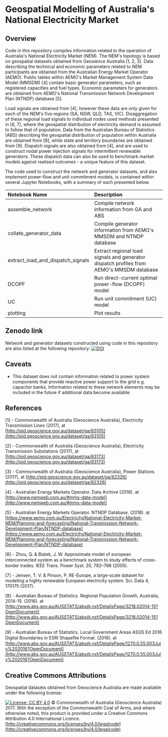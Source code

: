 # Geospatial Modelling of Australia's National Electricity Market
## Overview
Code in this repository compiles information related to the operation of Australia's National Electricity Market (NEM). The NEM's topology is based on geospatial datasets obtained from Geosience Australia [1, 2, 3]. Data describing the technical and economic parameters related to NEM participants are obtained from the Australian Energy Market Operator (AEMO). Public tables within AEMO's Market Management System Data Model (MMSDM) [4] contain basic generator parameters, such as registered capacities and fuel types. Economic parameters for generators are obtained from AEMO's National Transmission Network Development Plan (NTNDP) database [5].

Load signals are obtained from [4], however these data are only given for each of the NEM's five regions (SA, NSW, QLD, TAS, VIC). Disaggregation of these regional load signals to individual nodes used methods presented in [6, 7], where the geospatial distribution of electricity demand is assumed to follow that of population. Data from the Australian Bureau of Statistics (ABS) describing the geospatial distribution of population within Australia are obtained from [8], while state and territory boundaries are obtained from [9]. Dispatch signals are also obtained from [4], and are used to construct nodal power injection signals for intermittent renewable generators. These dispatch data can also be used to benchmark market models against realised outcomes - a unique feature of this dataset.

The code used to construct the network and generator datasets, and also implement power-flow and unit commitment models, is contained within several Jupyter Notebooks, with a summary of each presented below.

| Notebook Name | Description |
| :----------- | :----------- |
| assemble_network | Compile network information from GA and ABS  |
| collate_generator_data | Compile generator information from AEMO's MMSDM and NTNDP database |
| extract_load_and_dispatch_signals | Extract regional load signals and generator dispatch profiles from AEMO's MMSDM database |
| DCOPF | Run direct-current optimal power-flow (DCOPF) model |
| UC | Run unit commitment (UC) model |
| plotting | Plot results |

## Zenodo link
Network and generator datasets constructed using code in this repository are  also listed at the following repository: [![DOI](https://zenodo.org/badge/DOI/10.5281/zenodo.1218806.svg)](https://doi.org/10.5281/zenodo.1218806)



## Caveats
* This dataset does not contain information related to power system components that provide reactive power support to the grid e.g. capacitor banks. Information related to these network elements may be included in the future if additional data become available.


## References
[1] - Commonwealth of Australia (Geoscience Australia), Electricity Transmission Lines (2017), at [http://pid.geoscience.gov.au/dataset/ga/83105](http://pid.geoscience.gov.au/dataset/ga/83105)

[2] - Commonwealth of Australia (Geoscience Australia), Electricity Transmission Substations (2017), at [http://pid.geoscience.gov.au/dataset/ga/83173](http://pid.geoscience.gov.au/dataset/ga/83173)

[3] - Commonwealth of Australia (Geoscience Australia), Power Stations (2017), at [http://pid.geoscience.gov.au/dataset/ga/82326](http://pid.geoscience.gov.au/dataset/ga/82326)


[4] - Australian Energy Markets Operator. Data Archive (2018). at [http://www.nemweb.com.au/#mms-data-model](http://www.nemweb.com.au/#mms-data-model)

[5] - Australian Energy Markets Operator. NTNDP Database. (2018). at [https://www.aemo.com.au/Electricity/National-Electricity-Market-NEM/Planning-and-forecasting/National-Transmission-Network-Development-Plan/NTNDP-database](https://www.aemo.com.au/Electricity/National-Electricity-Market-NEM/Planning-and-forecasting/National-Transmission-Network-Development-Plan/NTNDP-database)

[6] - Zhou, Q. & Bialek, J. W. Approximate model of european interconnected system as a benchmark system to study eﬀects of cross-border trades. IEEE Trans. Power Syst. 20, 782–788 (2005).

[7] - Jensen, T. V. & Pinson, P. RE-Europe, a large-scale dataset for modeling a highly renewable European electricity system. Sci. Data 4, 170175 (2017).

[8] - Australian Bureau of Statistics. Regional Population Growth, Australia, 2014-15. (2016). at [http://www.abs.gov.au/AUSSTATS/abs@.nsf/DetailsPage/3218.02014-15?OpenDocument](http://www.abs.gov.au/AUSSTATS/abs@.nsf/DetailsPage/3218.02014-15?OpenDocument)

[9] - Australian Bureau of Statistics. Local Government Areas ASGS Ed 2016 Digital Boundaries in ESRI Shapeﬁle Format. (2016). at [http://www.abs.gov.au/AUSSTATS/abs@.nsf/DetailsPage/1270.0.55.003July%202016?OpenDocument](http://www.abs.gov.au/AUSSTATS/abs@.nsf/DetailsPage/1270.0.55.003July%202016?OpenDocument)

## Creative Commons Attributions
Geospatial datasets obtained from Geoscience Australia are made available under the following license:

[![License: CC BY 4.0](https://licensebuttons.net/l/by/4.0/80x15.png)](https://creativecommons.org/licenses/by/4.0/) © Commonwealth of Australia (Geoscience Australia) 2017. With the exception of the Commonwealth Coat of Arms, and where otherwise noted, this product is provided under a Creative Commons Attribution 4.0 International Licence. [http://creativecommons.org/licenses/by/4.0/legalcode](http://creativecommons.org/licenses/by/4.0/legalcode)
